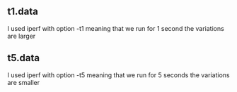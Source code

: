 ## t1.data

I used iperf with option -t1
meaning that we run for 1 second
the variations are larger

## t5.data

I used iperf with option -t5
meaning that we run for 5 seconds
the variations are smaller